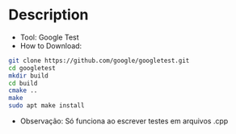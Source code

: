 # Description
- Tool: Google Test
- How to Download:

```bash
git clone https://github.com/google/googletest.git
cd googletest
mkdir build
cd build
cmake ..
make
sudo apt make install
```

- Observação: Só funciona ao escrever testes em arquivos .cpp